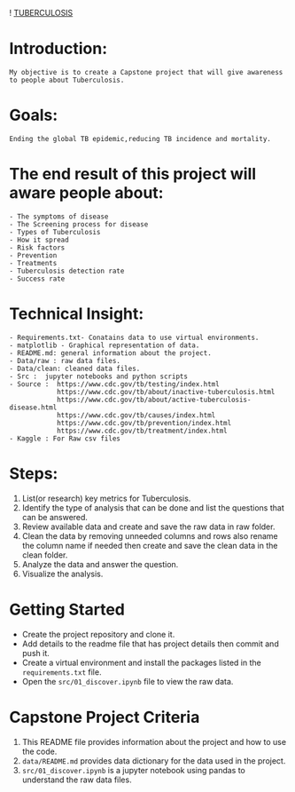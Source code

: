 ! [TUBERCULOSIS](tuberculosis.jpg)
# Introduction:
    My objective is to create a Capstone project that will give awareness to people about Tuberculosis. 

# Goals:
    Ending the global TB epidemic,reducing TB incidence and mortality.

#  The end result of this project will aware people about:
    - The symptoms of disease
    - The Screening process for disease
    - Types of Tuberculosis
    - How it spread 
    - Risk factors
    - Prevention
    - Treatments
    - Tuberculosis detection rate
    - Success rate

# Technical Insight:
    - Requirements.txt- Conatains data to use virtual environments.
    - matplotlib - Graphical representation of data.
    - README.md: general information about the project.
    - Data/raw : raw data files.
    - Data/clean: cleaned data files.
    - Src :  jupyter notebooks and python scripts
    - Source :  https://www.cdc.gov/tb/testing/index.html 
                https://www.cdc.gov/tb/about/inactive-tuberculosis.html
                https://www.cdc.gov/tb/about/active-tuberculosis-disease.html
                https://www.cdc.gov/tb/causes/index.html
                https://www.cdc.gov/tb/prevention/index.html
                https://www.cdc.gov/tb/treatment/index.html
    - Kaggle : For Raw csv files

# Steps:

1. List(or research) key metrics for Tuberculosis.
2. Identify the type of analysis that can be done and list the questions that can be answered.
3. Review available data and create  and save the raw data in raw folder.
4. Clean the data by removing unneeded columns and rows also rename the column name if needed then create  and save the clean data in the clean folder.
6. Analyze the data and answer the question.
7. Visualize the analysis.

# Getting Started

- Create the project repository and clone it.
- Add details to the readme file that has project details then commit and push it.
-  Create a virtual environment and install the packages listed in the `requirements.txt` file.
- Open the `src/01_discover.ipynb` file to view the raw data.

# Capstone Project Criteria
1. This README file provides information about the project and how to use the code.
2. `data/README.md` provides data dictionary for the data used in the project.
3. `src/01_discover.ipynb` is a jupyter notebook using pandas to understand the raw data files.